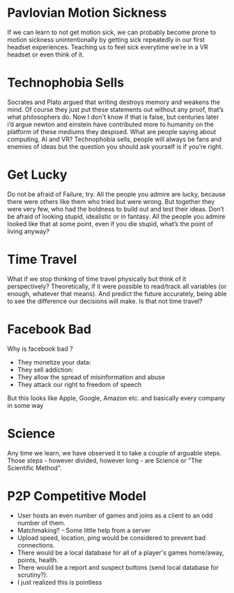 # Pavlovian Motion Sickness
If we can learn to not get motion sick, we can probably become prone to motion sickness unintentionally by getting sick repeatedly in our first headset experiences. Teaching us to feel sick everytime we’re in a VR headset or even think of it.

# Technophobia Sells
Socrates and Plato argued that writing destroys memory and weakens the mind. Of course they just put these statements out without any proof, that’s what philosophers do. Now I don't know if that is false, but centuries later i’d argue newton and einstein have contributed more to humanity on the platform of these mediums they despised. What are people saying about computing, AI and VR? Technophobia sells, people will always be fans and enemies of ideas but the question you should ask yourself is if you’re right.

# Get Lucky
Do not be afraid of Failure, try. All the people you admire are lucky, because there were others like them who tried but were wrong. But together they were very few, who had the boldness to build out and test their ideas. Don’t be afraid of looking stupid, idealistic or in fantasy. All the people you admire looked like that at some point, even if you die stupid, what’s the point of living anyway?

# Time Travel
What if we stop thinking of time travel physically but think of it perspectively?
Theoretically, if it were possible to read/track all variables (or enough, whatever that means). And predict the future accurately, being able to see the difference our decisions will make. Is that not time travel?

# Facebook Bad
Why is facebook bad ?
- They monetize your data:
- They sell addiction:
- They allow the spread of misinformation and abuse
- They attack our right to freedom of speech

But this looks like Apple, Google, Amazon etc. and basically every company in some way

# Science
Any time we learn, we have observed it to take a couple of arguable steps. Those steps - however divided, however long - are Science or "The Scientific Method".

# P2P Competitive Model
- User hosts an even number of games and joins as a client to an odd number of them.
- Matchmaking? - Some little help from a server
- Upload speed, location, ping would be considered to prevent bad connections.
- There would be a local database for all of a player's games home/away, points, health.
- There would be a report and suspect buttons (send local database for scrutiny?).
- I just realized this is pointless

